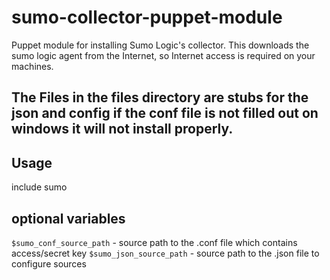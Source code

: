 sumo-collector-puppet-module
============================

Puppet module for installing Sumo Logic's collector. This downloads the sumo logic agent from the Internet, so Internet access is required on your machines.



## The Files in the files directory are stubs for the json and config if the conf file is not filled out on windows it will not install properly.


## Usage  

include sumo


## optional variables

`$sumo_conf_source_path` - source path to the .conf file which contains access/secret key
`$sumo_json_source_path` - source path to the .json file to configure sources
